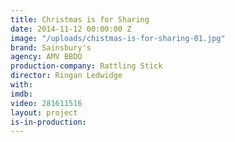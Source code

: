 ```yaml
---
title: Christmas is for Sharing
date: 2014-11-12 00:00:00 Z
image: "/uploads/chistmas-is-for-sharing-01.jpg"
brand: Sainsbury's
agency: AMV BBDO
production-company: Rattling Stick
director: Ringan Ledwidge
with: 
imdb: 
video: 281611516
layout: project
is-in-production: 
---
```


